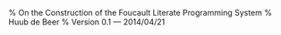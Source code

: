 % On the Construction of the Foucault Literate Programming System
% Huub de Beer
% Version 0.1 — 2014/04/21
